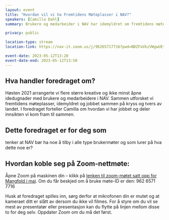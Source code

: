 ```yaml
---
layout: event
title: "Hvordan vil vi ha Fremtidens Møteplasser i NAV?"
speakers: [Camilla Dahl]
summary: Brukere og medarbeider i NAV har idemyldret om fremtidens møteplasser

privacy: public

location-type: stream
location-link: https://nav-it.zoom.us/j/96265717716?pwd=NDZFaVkzVWgwUEtDNGR0djNJMXB6UT09

event-date: 2023-05-12T13:20
event-date-end: 2023-05-12T13:50
---
```

## Hva handler foredraget om?
Høsten 2021 arrangerte vi flere større kreative og ikke minst åpne idedugnader med brukere og medarbeidere i NAV. Sammen utforsket vi fremtidens møteplasser, idemyldret og jobbet sammen på kryss og tvers av landet. I foredraget forteller Camilla om hvordan vi har jobbet og deler innsikten vi kom fram til sammen.

## Dette foredraget er for deg som
tenker at NAV bør ha noe å tilby i alle type brukermøter og som lurer på hva dette noe er?

## Hvordan koble seg på Zoom-nettmøte:
Åpne Zoom på maskinen din – klikk på [lenken til zoom-møtet satt opp for Mangfold i mai](https://nav-it.zoom.us/j/96265717716?pwd=NDZFaVkzVWgwUEtDNGR0djNJMXB6UT09). Om du får beskjed om å bruke møte-ID er den: 962 6571 7716

Husk at foredraget spilles inn, sørg derfor at mikrofonen din er mutet og at kameraet ditt er slått av dersom du ikke vil filmes. 
For å styre om du vil se mest av presentatør eller presentasjon kan du flytte på linjen mellom disse to for deg selv.
Oppdater Zoom om du må det først. 
